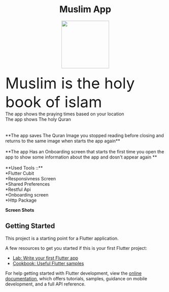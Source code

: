 
<h1 align="center"> Muslim App <br></h1>
<div align="center">
<img src="https://user-images.githubusercontent.com/124194866/235448634-3cf4d82f-0ce4-446f-9b56-300f77655fca.png" width="150" height="150" /></div>
<br> <font size="10">Muslim is the holy book of islam</font><br>The app shows the praying times based on your location <br> The app shows The holy Quran<br/>
<br><br>
**The app saves The Quran Image you stopped reading before closing and returns to the same image when starts the app again**
<br><br>
**The app Has an Onboarding screen that starts the first time you open the app to show some information about the app and dosn't appear again **
<br><br>
**Used Tools ::** <br>
*Flutter Cubit<br>
*Responsivness Screen<br>
*Shared Preferences<br>
*Restful Api<br>
*Onboarding screen<br>
*Http Package<br>


**Screen Shots**

## Getting Started

This project is a starting point for a Flutter application.

A few resources to get you started if this is your first Flutter project:

- [Lab: Write your first Flutter app](https://docs.flutter.dev/get-started/codelab)
- [Cookbook: Useful Flutter samples](https://docs.flutter.dev/cookbook)

For help getting started with Flutter development, view the
[online documentation](https://docs.flutter.dev/), which offers tutorials,
samples, guidance on mobile development, and a full API reference.
